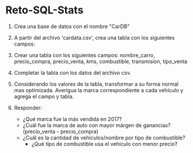 # Reto-SQL-Stats
1. Crea una base de datos con el nombre "CarDB"
 
2. A partir del archivo 'cardata.csv', crea una tabla con los siguientes campos: 

3. Crear una tabla con los siguientes campos: nombre_carro, precio_compra, precio_venta, kms, combustible, transmision, tipo_venta

4. Completar la tabla con los datos del archivo csv.  

6. Considerando los valores de la tabla, transformar a su forma normal mas optimizada. Averigua la marca correspondiente a cada vehículo y agrega el campo y tabla.

8. Responder:
	*	¿Qué marca fue la más vendida en 2017?
	*	¿Cuál fue la marca de auto con mayor márgen de ganancias? (precio_venta - precio_compra)
	*	¿Cuál es la cantidad de vehículos/nombre por tipo de combustible?
        *	¿Qué tipo de combustible usa el vehículo con menor precio?
